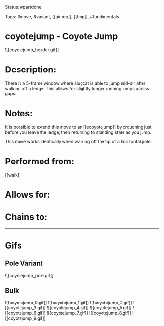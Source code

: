 Status: #partdone

Tags: #move, #variant, [[airhop]], [[hop]], #fundimentals

# coyotejump - Coyote Jump
![[coyotejump_header.gif]]
# Description:
There is a 5-frame window where slugcat is able to jump mid-air after walking off a ledge. This allows for slightly longer running jumps across gaps.

# Notes:
It is possible to extend this move to an [[ecoyotejump]] by crouching just before you leave the ledge, then returning to standing state as you jump.

This move works identically when walking off the tip of a horizontal pole.

# Performed from:
[[walk]]

# Allows for:


# Chains to:


___
# Gifs
## Pole Variant
![[coyotejump_pole.gif]]

## Bulk
![[coyotejump_0.gif]]
![[coyotejump_1.gif]]
![[coyotejump_2.gif]]
![[coyotejump_3.gif]]
![[coyotejump_4.gif]]
![[coyotejump_5.gif]]
![[coyotejump_6.gif]]
![[coyotejump_7.gif]]
![[coyotejump_8.gif]]
![[coyotejump_9.gif]]